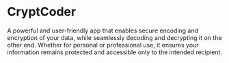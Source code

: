 # CryptCoder

A powerful and user-friendly app that enables secure encoding and encryption of your data, while seamlessly decoding and decrypting it on the other end. Whether for personal or professional use, it ensures your information remains protected and accessible only to the intended recipient.
